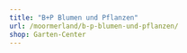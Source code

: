 ```yaml
---
title: "B+P Blumen und Pflanzen"
url: /moormerland/b-p-blumen-und-pflanzen/
shop: Garten-Center
---
```

